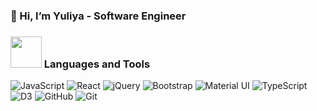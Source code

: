 <h3>👋 Hi, I’m Yuliya - Software Engineer</h3>

<h3> <img src="https://media.giphy.com/media/Xpsp42orPpVQx0RnGb/giphy.gif" width="50"/> Languages and Tools</h3>
<p>
  <img alt="JavaScript" src="https://img.shields.io/badge/-JavaScript-f7df1e?style=flat-square&logo=javascript&logoColor=white" />
  <img alt="React" src="https://img.shields.io/badge/-React-61dafb?style=flat-square&logo=react&logoColor=white" />
  <img alt="jQuery" src="https://img.shields.io/badge/-JQuery-0769ad?style=flat-square&logo=jquery&logoColor=white" />
  <img alt="Bootstrap" src="https://img.shields.io/badge/-Bootstrap-7952b3?style=flat-square&logo=bootstrap&logoColor=white" />
  <img alt="Material UI" src="https://img.shields.io/badge/-MaterialUI-0081cb?style=flat-square&logo=materialui&logoColor=white" />
  <img alt="TypeScript" src="https://img.shields.io/badge/-TypeScript-007ACC?style=flat-square&logo=typescript&logoColor=white" />
  <img alt="D3" src="https://img.shields.io/badge/-D3-f9A03c?style=flat-square&logo=d3&logoColor=white" />
  <img alt="GitHub" src="https://img.shields.io/badge/-GitHub-181717?style=flat-square&logo=github&logoColor=white" />
  <img alt="Git" src="https://img.shields.io/badge/-Git-F05032?style=flat-square&logo=git&logoColor=white" />
</p>

